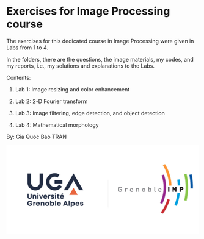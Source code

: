 # Exercises for Image Processing course
The exercises for this dedicated course in Image Processing were given in Labs from 1 to 4. 

In the folders, there are the questions, the image materials, my codes, and my reports, i.e., my solutions and explanations to the Labs.

Contents:

1. Lab 1: Image resizing and color enhancement

2. Lab 2: 2-D Fourier transform

3. Lab 3: Image filtering, edge detection, and object detection

4. Lab 4: Mathematical morphology

By: Gia Quoc Bao TRAN 

![UGA logo](https://github.com/TRAN-Gia-Quoc-Bao/Course-Image-Processing/blob/master/logoUGA.jpg)
